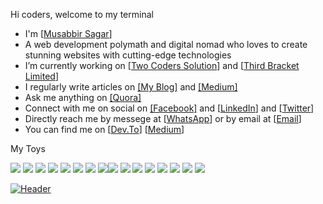 Hi coders, welcome to my terminal<br>
<ul>
<li>I'm [<a href="https://musabbirsagar.com/" target="_blank">Musabbir Sagar</a>]</li>
<li>A web development polymath and digital nomad who loves to create stunning websites with cutting-edge technologies</li>
<li>I’m currently working on [<a href="https://www.facebook.com/wwolverinee"  target="_blank">Two Coders Solution</a>] and [<a href="https://www.facebook.com/wwolverinee"  target="_blank">Third Bracket Limited</a>]</li>
<li>I regularly write articles on <a href="https://www.musabbirsagar.com"  target="_blank">[My Blog]</a> and <a href="https://medium.com/@sagarmusabbir"  target="_blank">[Medium]</a></li>
<li>Ask me anything on <a href="https://bn.quora.com/profile/Musabbir-Sagar-1" target="_blank">[Quora]</a></li>
<li>Connect with me on social on <a href="https://www.facebook.com/wwolverinee"  target="_blank">[Facebook]</a> and [<a href="https://www.linkedin.com/in/musabbirsagar/" target="_blank">LinkedIn</a>] and [<a href="https://twitter.com/MusabbirSagar" target="_blank">Twitter</a>]</li>
<li>Directly reach me by messege at [<a href="https://wa.me/881765692886" target="_blank">WhatsApp</a>] or by email at [<a href="mailto:sagarmusabbir@gmail.com" target="_blank">Email</a>]</li>
<li>You can find me on [<a href="https://dev.to/sagarmusabbir"  target="_blank">Dev.To</a>] [<a href="https://medium.com/@sagarmusabbir"  target="_blank">Medium</a>]</li>  
</ul> 

My Toys
<p float="left">
<img src="https://img.shields.io/badge/_cloudflare-%23334155?style=for-the-badge&logo=cloudflare"/>
<img src="https://img.shields.io/badge/_-Next-%23334155?style=for-the-badge&logo=next.js"/> 
<img src="https://img.shields.io/badge/_-Tailwind-%23334155?style=for-the-badge&logo=tailwindcss"/> 
<img src="https://img.shields.io/badge/_-Node-%23334155?style=for-the-badge&logo=node.js"/>
<img src="https://img.shields.io/badge/_-Javascript-%23334155?style=for-the-badge&logo=javascript"/>
<img src="https://img.shields.io/badge/_-React-%23334155?style=for-the-badge&logo=react"/>
<img src="https://img.shields.io/badge/_-Markdown-%23334155?style=for-the-badge&logo=markdown"/>
<img src="https://img.shields.io/badge/_-Vercel-%23334155?style=for-the-badge&logo=vercel"/><img src="https://img.shields.io/badge/_-Netlify-%23334155?style=for-the-badge&logo=netlify"/>
<img src="https://img.shields.io/badge/_-Wordpress-%23334155?style=for-the-badge&logo=wordpress"/>
<img src="https://img.shields.io/badge/_-Elementor-%23334155?style=for-the-badge&logo=elementor"/>
<img src="https://img.shields.io/badge/_-Ghost-%23334155?style=for-the-badge&logo=ghost"/>
<img src="https://img.shields.io/badge/_-Go-%23334155?style=for-the-badge&logo=go"/>
<img src="https://img.shields.io/badge/_-Hugo-%23334155?style=for-the-badge&logo=hugo"/>
<img src="https://img.shields.io/badge/_amazon-%23334155?style=for-the-badge&logo=amazon-aws"/>
<img src="https://img.shields.io/badge/_amazon-%23334155?style=for-the-badge&logo=amazon-aws"/>
</p>

[![Header](https://www.creative-tim.com/blog/content/images/size/w1140/2021/08/rebranding-post--1-.jpg "Header")](https://www.creative-tim.com/)

